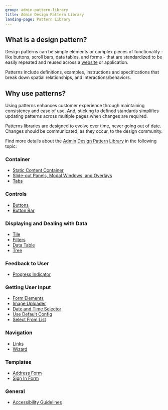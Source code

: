 ```yaml
---
group: admin-pattern-library
title: Admin Design Pattern Library
landing-page: Pattern Library
---
```

## What is a design pattern?

Design patterns can be simple elements or complex pieces of functionality - like buttons, scroll bars, data tables, and forms - that are standardized to be easily repeated and reused across a [website](https://glossary.magento.com/website) or application.

Patterns include definitions, examples, instructions and specifications that break down spatial relationships, and interactions/behaviors.

## Why use patterns?

Using patterns enhances customer experience through maintaining consistency and ease of use. And, sticking to defined standards simplifies updating patterns across multiple pages when changes are required.

Patterns libraries are designed to evolve over time, never going out of date. Changes should be communicated, as they occur, to the design community.

Find more details about the [Admin](https://glossary.magento.com/admin) [Design Pattern](https://glossary.magento.com/design-pattern) [Library](https://glossary.magento.com/library) in the following topic:

### Container

* [Static Content Container](containers/staticContentContainer/contentContainer.html)
* [Slide-out Panels, Modal Windows, and Overlays](containers/slideouts-modals-overlays/slideouts-modals-overalys.html)
* [Tabs](containers/tabs/tabs.html)

### Controls

* [Buttons](controls/buttons/buttons.html)
* [Button Bar](controls/button-bar/button-bar.html)

### Displaying and Dealing with Data

* [Tile](displaying-data/tile/tile.html)
* [Filters](filters/data-table-filters/filtering.html)
* [Data Table](displaying-data/datatable/datatable.html)
* [Tree](displaying-data/tree/tree.html)

### Feedback to User

* [Progress Indicator](feedbackToUser/progressIndicator/progressIndicator.html)

### Getting User Input

* [Form Elements](getting-user-input/form_elements/form_elements.html)
* [Image Uploader](getting-user-input/image_uploader/image_uploader.html)
* [Date and Time Selector](getting-user-input/date_time_selector/date_time_selector.html)
* [Use Default Config](getting-user-input/use_default_config/use_default_config.html)
* [Select From List](getting-user-input/select_from_list/select_from_list.html)

### Navigation

* [Links](navigation/links/links.html)
* [Wizard](navigation/wizard/wizard.html)

### Templates

* [Address Form](templates/address-form/address-form.html)
* [Sign In Form](templates/sign-in-form/sign-in-form.html)

### General

* [Accessibility Guidelines](general/accessibilityguideline/accessibilityGuideline.html)
